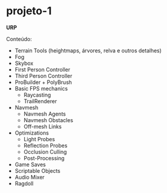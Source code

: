 # projeto-1

**URP**

Conteúdo:
- Terrain Tools (heightmaps, árvores, relva e outros detalhes)
- Fog
- Skybox
- First Person Controller
- Third Person Controller
- ProBuilder + PolyBrush
- Basic FPS mechanics
    - Raycasting
    - TrailRenderer
- Navmesh
    - Navmesh Agents
    - Navmesh Obstacles
    - Off-mesh Links
- Optimizations
    - Light Probes
    - Reflection Probes
    - Occlusion Culling
    - Post-Processing
- Game Saves
- Scriptable Objects
- Audio Mixer
- Ragdoll  
